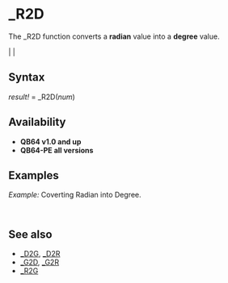 # _R2D

The _R2D function converts a **radian** value into a **degree** value.

  

|  |

## Syntax

*result!* = _R2D(*num*)
  

## Availability

* **QB64 v1.0 and up**
* **QB64-PE all versions**

  

## Examples

*Example:* Coverting Radian into Degree.

``` [INPUT](INPUT.md) "Give me an angle in Radians ", R D = _R2D(R) [PRINT](PRINT.md) "That angle in Degrees is "; D  
```

``` Give me an angle in Radians 0.5 That angle in Degrees is    28.64789  
```

  

## See also

* [_D2G](_D2G.md), [_D2R](_D2R.md)
* [_G2D](_G2D.md), [_G2R](_G2R.md)
* [_R2G](_R2G.md)

  
